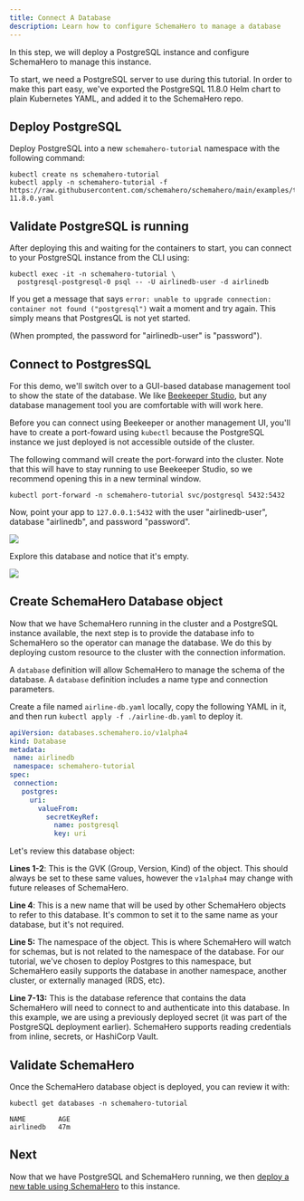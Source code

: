 ```yaml
---
title: Connect A Database
description: Learn how to configure SchemaHero to manage a database
---
```


In this step, we will deploy a PostgreSQL instance and configure SchemaHero to manage this instance.

To start, we need a PostgreSQL server to use during this tutorial.
In order to make this part easy, we've exported the PostgreSQL 11.8.0 Helm chart to plain Kubernetes YAML, and added it to the SchemaHero repo.

## Deploy PostgreSQL

Deploy PostgreSQL into a new `schemahero-tutorial` namespace with the following command:

```shell
kubectl create ns schemahero-tutorial
kubectl apply -n schemahero-tutorial -f https://raw.githubusercontent.com/schemahero/schemahero/main/examples/tutorial/postgresql/postgresql-11.8.0.yaml
```

## Validate PostgreSQL is running

After deploying this and waiting for the containers to start, you can connect to your PostgreSQL instance from the CLI using:

```shell
kubectl exec -it -n schemahero-tutorial \
  postgresql-postgresql-0 psql -- -U airlinedb-user -d airlinedb
```

If you get a message that says `error: unable to upgrade connection: container not found ("postgresql")` wait a moment and try again.
This simply means that PostgresQL is not yet started.

(When prompted, the password for "airlinedb-user" is "password").

## Connect to PostgresSQL

For this demo, we'll switch over to a GUI-based database management tool to show the state of the database.
We like [Beekeeper Studio](https://www.beekeeperstudio.io/), but any database management tool you are comfortable with will work here.

Before you can connect using Beekeeper or another management UI, you'll have to create a port-foward using `kubectl` because the PostgreSQL instance we just deployed is not accessible outside of the cluster.

The following command will create the port-forward into the cluster.
Note that this will have to stay running to use Beekeeper Studio, so we recommend opening this in a new terminal window.

```shell
kubectl port-forward -n schemahero-tutorial svc/postgresql 5432:5432
```

Now, point your app to `127.0.0.1:5432` with the user "airlinedb-user", database "airlinedb", and password "password".

<img src="/images/beekeeper-connect.png" >

Explore this database and notice that it's empty.

<img src="/images/airlinedb-initial.png" >

## Create SchemaHero Database object

Now that we have SchemaHero running in the cluster and a PostgreSQL instance available, the next step is to provide the database info to SchemaHero so the operator can manage the database.
We do this by deploying custom resource to the cluster with the connection information.

 A `database` definition will allow SchemaHero to manage the schema of the database. A `database` definition includes a name type and connection parameters.

Create a file named `airline-db.yaml` locally, copy the following YAML in it, and then run `kubectl apply -f ./airline-db.yaml` to deploy it.

 ```yaml
apiVersion: databases.schemahero.io/v1alpha4
kind: Database
metadata:
  name: airlinedb
  namespace: schemahero-tutorial
spec:
  connection:
    postgres:
      uri:
        valueFrom:
          secretKeyRef:
            name: postgresql
            key: uri
```

Let's review this database object:

**Lines 1-2**: This is the GVK (Group, Version, Kind) of the object.
This should always be set to these same values, however the `v1alpha4` may change with future releases of SchemaHero.

**Line 4**: This is a new name that will be used by other SchemaHero objects to refer to this database.
It's common to set it to the same name as your database, but it's not required.

**Line 5:** The namespace of the object. This is where SchemaHero will watch for schemas, but is not related to the namespace of the database.
For our tutorial, we've chosen to deploy Postgres to this namespace, but SchemaHero easily supports the database in another namespace, another cluster, or externally managed (RDS, etc).

**Line 7-13:** This is the database reference that contains the data SchemaHero will need to connect to and authenticate into this database.
In this example, we are using a previously deployed secret (it was part of the PostgreSQL deployment earlier).
SchemaHero supports reading credentials from inline, secrets, or HashiCorp Vault.

## Validate SchemaHero

Once the SchemaHero database object is deployed, you can review it with:

```shell
kubectl get databases -n schemahero-tutorial

NAME        AGE
airlinedb   47m

```

## Next

Now that we have PostgreSQL and SchemaHero running, we then [deploy a new table using SchemaHero](https://schemahero.io/learn/tutorial/create-table) to this instance.
